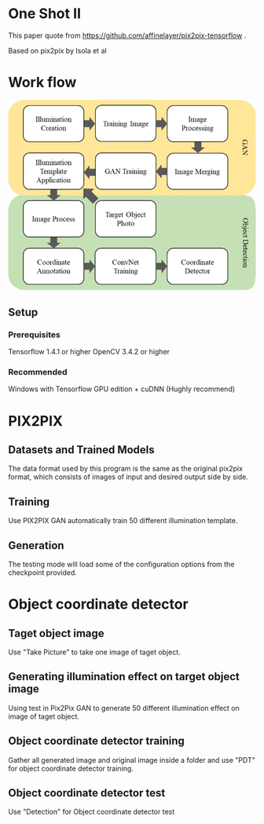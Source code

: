 # One Shot II
This paper quote from https://github.com/affinelayer/pix2pix-tensorflow .

Based on pix2pix by Isola et al

# Work flow

![image](https://github.com/ntutindustry40/One-Shot-II/blob/master/%E6%B5%81%E7%A8%8B%E5%9C%96-%E8%8B%B1.jpg)
## Setup

### Prerequisites
  Tensorflow 1.4.1 or higher
  OpenCV 3.4.2 or higher
  
### Recommended
  Windows with Tensorflow GPU edition + cuDNN (Hughly recommend)

# PIX2PIX

## Datasets and Trained Models
The data format used by this program is the same as the original pix2pix format, which consists of images of input and desired output side by side. 

## Training
Use PIX2PIX GAN automatically train 50 different illumination template.

## Generation
The testing mode will load some of the configuration options from the checkpoint provided.

# Object coordinate detector

## Taget object image 
Use "Take Picture" to take one image of taget object.

## Generating illumination effect on target object image
Using test in Pix2Pix GAN to generate 50 different illumination effect on image of taget object.

## Object coordinate detector training 
Gather all generated image and original image inside a folder and use "PDT" for object coordinate detector training.

## Object coordinate detector test
Use "Detection" for Object coordinate detector test
